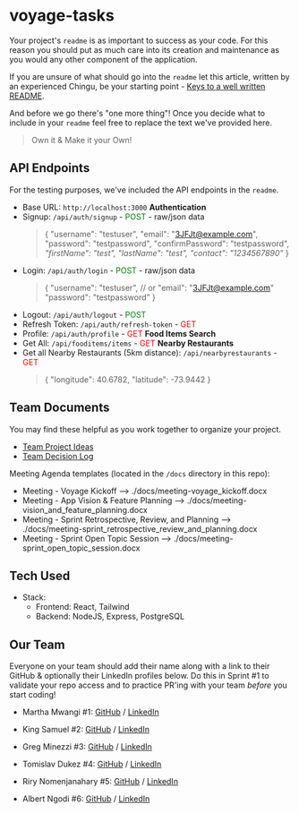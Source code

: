 # voyage-tasks

Your project's `readme` is as important to success as your code. For
this reason you should put as much care into its creation and maintenance
as you would any other component of the application.

If you are unsure of what should go into the `readme` let this article,
written by an experienced Chingu, be your starting point -
[Keys to a well written README](https://tinyurl.com/yk3wubft).

And before we go there's "one more thing"! Once you decide what to include
in your `readme` feel free to replace the text we've provided here.

> Own it & Make it your Own!

## API Endpoints

For the testing purposes, we've included the API endpoints in the `readme`.

- Base URL: `http://localhost:3000`
  **Authentication**
- Signup: `/api/auth/signup` - <font style="color:green">POST</font> - raw/json data
  > { 
  >   "username": "testuser",
  >   "email": "3JFJt@example.com",
  >   "password": "testpassword",
  >   "confirmPassword": "testpassword",
  >   *"firstName": "test",*
  >   *"lastName": "test",*
  >   *"contact": "1234567890"*
  > }
- Login: `/api/auth/login` - <font style="color:green">POST</font> - raw/json data
  > {
  >   "username": "testuser", // or "email": "3JFJt@example.com"
  >   "password": "testpassword"
  > }
- Logout: `/api/auth/logout` - <font style="color:green">POST</font>
- Refresh Token: `/api/auth/refresh-token` - <font style="color:red">GET</font>
- Profile: `/api/auth/profile` - <font style="color:red">GET</font>
  **Food Items Search**
- Get All: `/api/fooditems/items` - <font style="color:red">GET</font>
  **Nearby Restaurants**
- Get all Nearby Restaurants (5km distance): `/api/nearbyrestaurants` - <font style="color:red">GET</font>
  > {
  > "longitude": 40.6782,
  > "latitude": -73.9442
  > }

## Team Documents

You may find these helpful as you work together to organize your project.

- [Team Project Ideas](./docs/team_project_ideas.md)
- [Team Decision Log](./docs/team_decision_log.md)

Meeting Agenda templates (located in the `/docs` directory in this repo):

- Meeting - Voyage Kickoff --> ./docs/meeting-voyage_kickoff.docx
- Meeting - App Vision & Feature Planning --> ./docs/meeting-vision_and_feature_planning.docx
- Meeting - Sprint Retrospective, Review, and Planning --> ./docs/meeting-sprint_retrospective_review_and_planning.docx
- Meeting - Sprint Open Topic Session --> ./docs/meeting-sprint_open_topic_session.docx

## Tech Used

- Stack:
  - Frontend: React, Tailwind
  - Backend: NodeJS, Express, PostgreSQL

## Our Team

Everyone on your team should add their name along with a link to their GitHub
& optionally their LinkedIn profiles below. Do this in Sprint #1 to validate
your repo access and to practice PR'ing with your team _before_ you start
coding!

- Martha Mwangi #1: [GitHub](https://github.com/marthamwangi) / [LinkedIn](https://linkedin.com/in/martymwangi)

- King Samuel #2: [GitHub](https://github.com/frugalcodes) / [LinkedIn](https://www.linkedin.com/in/samuel-igwe-031152226/)

- Greg Minezzi #3: [GitHub](https://github.com/minezzig) / [LinkedIn](https://linkedin.com/in/gregminezzi)

- Tomislav Dukez #4: [GitHub](https://github.com/tomdu3) / [LinkedIn](https://www.linkedin.com/in/tomislav-dukez-bb2349231/)

- Riry Nomenjanahary  #5: [GitHub](https://github.com/TiaDev7474) / [LinkedIn](https://linkedin.com/in/riry-nomenjanahary-a47a85264)

- Albert Ngodi  #6: [GitHub](https://github.com/ngodi) / [LinkedIn](https://linkedin.com/in/albertngodi)

